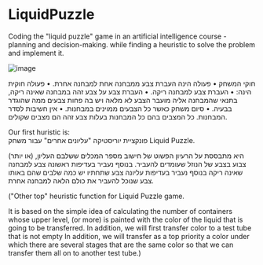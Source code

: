 # LiquidPuzzle
Coding the "liquid puzzle" game in an artificial intelligence course - planning and decision-making. while finding a heuristic to solve the problem and implement it.

![image](https://github.com/OrenAviya/LiquidPuzzle/assets/98823130/287d2656-325c-4897-af0e-85926e148561)

חוקי המשחק
• פעולה הינה העברת צבע ממבחנה אחת למבחנה אחרת.
• פעולה חוקית הינה:
• העברת צבע למבחנה ריקה.
• העברת צבע על צבע זהה במבחנה שאינה ריקה, בתנאי שהמבחנה אליה מועבר
הצבע לא מלאה ויש בה פחות צבעים ממה שהוגדר בבעיה.
• סיום משחק כאשר כל הצבעים ממוינים במבחנות.
• אין חשיבות לסדר המבחנות. כל המצבים בהם כל המבחנות בעלות צבע
זהה הם מצבים שקולים.

Our first huristic is: 
\
פונקציית יוריסטיקה "עליונים אחרים" עבור משחק 
Liquid Puzzle.

היא מתבססת על הרעיון הפשוט של חישוב מספר המכלים ששלבם העליון, (או יותר) צבוע בצבע של הנוזל שעומדים להעביר.
בנוסף נעביר בעדיפות ראשונה צבע למבחנה שאינה ריקה 
בנוסף נעביר בעדיפות עליונה צבע שתחתיו יש כמה שלבים שהם באותו צבע שנוכל להעביר את כולם הלאה למבחנה אחרת. 

("Other top" heuristic function for Liquid Puzzle game.

It is based on the simple idea of calculating the number of containers whose upper level, (or more) is painted with the color of the liquid that is going to be transferred.
In addition, we will first transfer color to a test tube that is not empty
In addition, we will transfer as a top priority a color under which there are several stages that are the same color so that we can transfer them all on to another test tube.)

